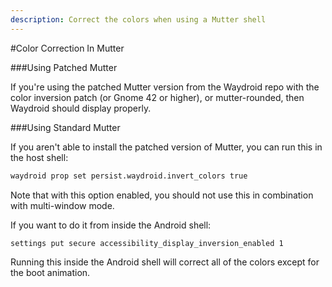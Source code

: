 ```yaml
---
description: Correct the colors when using a Mutter shell
---
```



#Color Correction In Mutter

###Using Patched Mutter

If you're using the patched Mutter version from the Waydroid repo with the color inversion patch (or Gnome 42 or higher), or mutter-rounded, then Waydroid should display properly.

###Using Standard Mutter

If you aren't able to install the patched version of Mutter, you can run this in the host shell:

```bash
waydroid prop set persist.waydroid.invert_colors true
```

Note that with this option enabled, you should not use this in combination with multi-window mode.

If you want to do it from inside the Android shell:

```bash
settings put secure accessibility_display_inversion_enabled 1
```

Running this inside the Android shell will correct all of the colors except for the boot animation.

